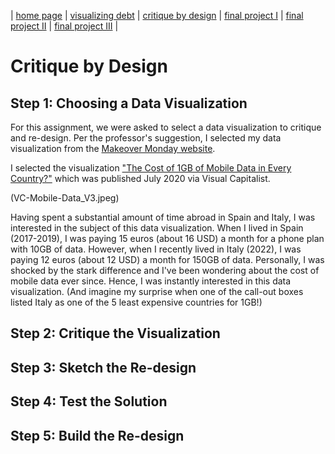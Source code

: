 | [home page](README.md) | [visualizing debt](visualizing-government-debt) | [critique by design](critique-by-design) | [final project I](final-project-part-one) | [final project II](final-project-part-two) | [final project III](final-project-part-three) |

# Critique by Design

## Step 1: Choosing a Data Visualization

For this assignment, we were asked to select a data visualization to critique and re-design. Per the professor's suggestion, I selected my data visualization from the [Makeover Monday website](https://makeovermonday.co.uk/).

I selected the visualization ["The Cost of 1GB of Mobile Data in Every Country?"](https://www.visualcapitalist.com/cost-of-mobile-data-worldwide/) which was published July 2020 via Visual Capitalist.

(VC-Mobile-Data_V3.jpeg)

Having spent a substantial amount of time abroad in Spain and Italy, I was interested in the subject of this data visualization. When I lived in Spain (2017-2019), I was paying 15 euros (about 16 USD) a month for a phone plan with 10GB of data. However, when I recently lived in Italy (2022), I was paying 12 euros (about 12 USD) a month for 150GB of data. Personally, I was shocked by the stark difference and I've been wondering about the cost of mobile data ever since. Hence, I was instantly interested in this data visualization. (And imagine my surprise when one of the call-out boxes listed Italy as one of the 5 least expensive countries for 1GB!)

## Step 2: Critique the Visualization

## Step 3: Sketch the Re-design

## Step 4: Test the Solution

## Step 5: Build the Re-design
